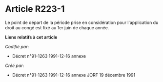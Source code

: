 # Article R223-1

Le point de départ de la période prise en considération pour l'application du droit au congé est fixé au 1er juin de chaque
année.

**Liens relatifs à cet article**

_Codifié par_:

  - Décret n°91-1263 1991-12-16 annexe

_Créé par_:

  - Décret n°91-1263 1991-12-16 annexe JORF 19 décembre 1991
